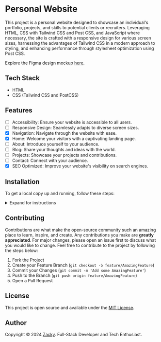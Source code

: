 # Personal Website

This project is a personal website designed to showcase an individual's portfolio, projects, and skills to potential clients or recruiters. Leveraging HTML, CSS with Tailwind CSS and Post CSS, and JavaScript where necessary, the site is crafted with a responsive design for various screen sizes, harnessing the advantages of Tailwind CSS in a modern approach to styling, and enhancing performance through stylesheet optimization using Post CSS.

Explore the Figma design mockup [here](https://www.figma.com/design/iNwDAvrafvxCMVHNHcmBnp/Zacky's-Portfolio).

## Tech Stack

- HTML
- CSS (Tailwind CSS and PostCSS)

## Features

- [ ] Accessibility: Ensure your website is accessible to all users.
- [ ] Responsive Design: Seamlessly adapts to diverse screen sizes.
- [x] Navigation: Navigate through the website with ease.
- [x] Home: Welcome your visitors with a captivating landing page.
- [ ] About: Introduce yourself to your audience.
- [ ] Blog: Share your thoughts and ideas with the world.
- [ ] Projects: Showcase your projects and contributions.
- [ ] Contact: Connect with your audience.
- [x] SEO Optimized: Improve your website's visibility on search engines.

## Installation

To get a local copy up and running, follow these steps:

<details>
<summary>Expand for instructions</summary>
1. Clone the repository.

```bash
git clone https://github.com/zckyachmd/zacky.id
```

2. Navigate to the project directory.

```bash
cd personal-website
```

3. Install the dependencies.

```bash
npm install
```

4. Start the development server.

```bash
npm run dev
```

5. Open the `index.html` file in your preferred browser.
</details>

## Contributing

Contributions are what make the open-source community such an amazing place to learn, inspire, and create. Any contributions you make are **greatly appreciated**. For major changes, please open an issue first to discuss what you would like to change. Feel free to contribute to the project by following the steps below:

1. Fork the Project
2. Create your Feature Branch (`git checkout -b feature/AmazingFeature`)
3. Commit your Changes (`git commit -m 'Add some AmazingFeature'`)
4. Push to the Branch (`git push origin feature/AmazingFeature`)
5. Open a Pull Request

## License

This project is open source and available under the [MIT License](LICENSE).

## Author

Copyright © 2024 [Zacky](https://zacky.id). Full-Stack Developer and Tech Enthusiast.
